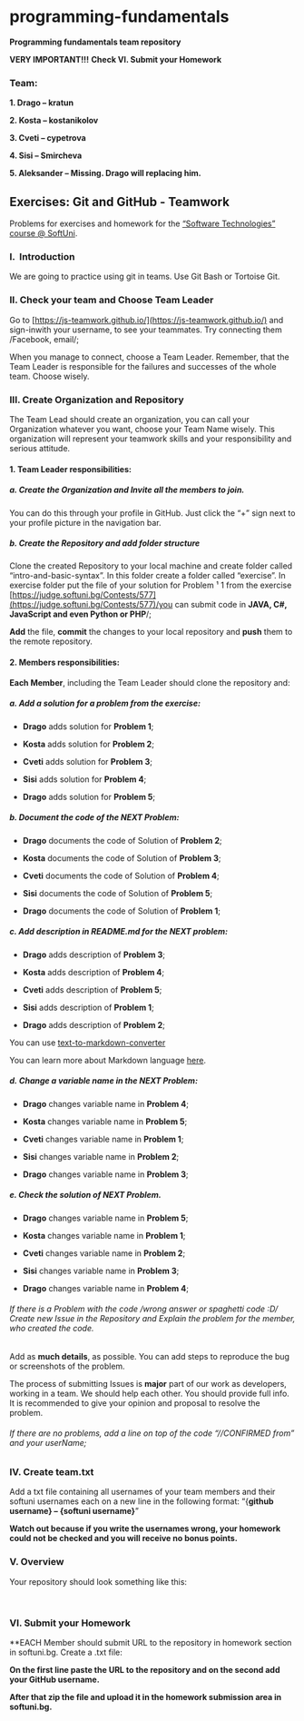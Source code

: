 # programming-fundamentals
**Programming fundamentals team repository**

**VERY IMPORTANT!!!**
**Check VI. Submit your Homework**

### Team:
**1. Drago – kratun**

**2. Kosta – kostanikolov**

**3. Cveti – cypetrova**

**4. Sisi – Smircheva**

**5. Aleksander – Missing. Drago will replacing him.** 

## []()Exercises: Git and GitHub - Teamwork

Problems for
exercises and homework for the [“Software Technologies”
course @ SoftUni](https://softuni.bg/courses/software-technologies).

### I.  Introduction

We are going to practice using git in teams.
Use Git Bash or Tortoise Git.

### II. Check your team and Choose Team Leader

Go to [https://js-teamwork.github.io/](https://js-teamwork.github.io/) and sign-inwith your username, to see your teammates. Try connecting them /Facebook,
email/; 

When you manage to connect, choose a Team
Leader. Remember, that the Team Leader is responsible for the failures and
successes of the whole team. Choose wisely. 

### III. Create Organization and Repository

The Team Lead should create an organization,
you can call your Organization whatever you want, choose your Team Name wisely.
This organization will represent your teamwork skills and your responsibility
and serious attitude.

#### 1. Team Leader responsibilities:

##### a. Create the Organization and Invite all the members to join. 

You can do this through your profile in
GitHub. Just click the “+” sign next to your profile picture in the navigation
bar.

##### b. Create the Repository and add folder structure

Clone the created Repository to your local machine and create folder called “intro-and-basic-syntax”.
In this folder create a folder called “exercise”. In exercise folder put the
file of your solution for Problem ¹ 1 from the exercise [https://judge.softuni.bg/Contests/577](https://judge.softuni.bg/Contests/577)/you can submit code in **JAVA, C#, JavaScript and even Python or PHP**/;

**Add** the file, **commit** the changes to your local repository and **push** them to the remote repository.

#### 2. Members responsibilities: 

**Each Member**, including the Team Leader should clone the
repository and:

##### a. Add a solution for a problem from the exercise:

- **Drago** adds solution for **Problem 1**;

- **Kosta** adds solution for **Problem 2**;

- **Cveti** adds solution for **Problem 3**;

- **Sisi** adds solution for **Problem 4**;

- **Drago** adds solution for **Problem 5**;


##### b. Document the code of the NEXT Problem:

- **Drago** documents the code of Solution of
**Problem 2**;

- **Kosta** documents the code of Solution of
**Problem 3**;

- **Cveti** documents the code of Solution of
**Problem 4**;

- **Sisi** documents the code of Solution of
**Problem 5**;

- **Drago** documents the code of Solution of
**Problem 1**;

##### c. Add description in README.md for the NEXT problem:

- **Drago** adds description of **Problem 3**;

- **Kosta** adds description of **Problem 4**;

- **Cveti** adds description of **Problem 5**;

- **Sisi** adds description of **Problem 1**;

- **Drago** adds description of **Problem 2**;


You can use [text-to-markdown-converter](http://markitdown.medusis.com/)

You can learn more about Markdown language [here](https://en.wikipedia.org/wiki/Markdown).
 

##### d. Change a variable name in the NEXT Problem: 

- **Drago** changes variable name in **Problem 4**;

- **Kosta** changes variable name in **Problem 5**;

- **Cveti** changes variable name in **Problem 1**;

- **Sisi** changes variable name in **Problem 2**;

- **Drago** changes variable name in **Problem 3**;


##### e. Check the solution of NEXT Problem.

- **Drago** changes variable name in **Problem 5**;

- **Kosta** changes variable name in **Problem 1**;

- **Cveti** changes variable name in **Problem 2**;

- **Sisi** changes variable name in **Problem 3**;

- **Drago** changes variable name in **Problem 4**;


###### If there is a Problem with the code /wrong answer or spaghetti code :D/ Create new Issue in the Repository and Explain the problem for the member, who created the code. 

Add as **much details**, as possible. You can add steps to reproduce the bug or screenshots of the problem.

The process of submitting Issues is **major** part of our work as developers,
working in a team. We should help each other. You should provide full info. It
is recommended to give your opinion and proposal to resolve the problem.

###### If there are no problems, add a line on top of the code “//CONFIRMED from” and your userName;


### IV. Create team.txt

Add a txt file containing all usernames of your
team members and their softuni usernames each on a new line in the following
format: “{**github username} –
{softuni username}**”

**Watch out because if you write the usernames wrong, your homework could not be checked and you will receive no bonus points.**

### V. Overview

Your repository should look something like
this:

 
### VI. Submit your Homework

**EACH Member should submit URL to the repository
in homework section in softuni.bg. Create a .txt file:

**On the first line paste the URL to the
repository and on the second add your GitHub username.**

**After that zip the file and upload it in the
homework submission area in softuni.bg.**
 
